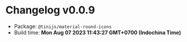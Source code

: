 # Changelog v0.0.9

- Package: `@tinijs/material-round-icons`
- Build time: **Mon Aug 07 2023 11:43:27 GMT+0700 (Indochina Time)**

